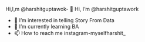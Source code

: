 Hi,I,m @harshitguptawok- 👋 Hi, I’m @harshitguptawork
- 👀 I’m interested in telling Story From Data
- 🌱 I’m currently learning BA
- 📫 How to reach me instagram-myselfharshit_

<!---
harshitguptawork/harshitguptawork is a ✨ special ✨ repository because its `README.md` (this file) appears on your GitHub profile.
You can click the Preview link to take a look at your changes.
--->
